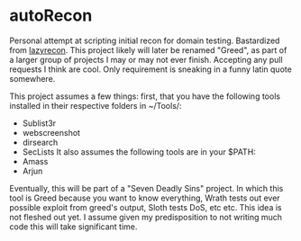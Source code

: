 # autoRecon
Personal attempt at scripting initial recon for domain testing. 
Bastardized from [lazyrecon]("https://github.com/jhaddix/lazyrecon/"). 
This project likely will later be renamed "Greed", as part of a larger group of projects I may or may not ever finish. 
Accepting any pull requests I think are cool. Only requirement is sneaking in a funny latin quote somewhere. 


This project assumes a few things: first, that you have the following tools installed in their respective folders in ~/Tools/:
* Sublist3r
* webscreenshot
* dirsearch
* SecLists
It also assumes the following tools are in your $PATH:
* Amass
* Arjun


Eventually, this will be part of a "Seven Deadly Sins" project. In which this tool is Greed because you want to know everything, Wrath tests out ever possible exploit from greed's output, Sloth tests DoS, etc etc. This idea is not fleshed out yet. I assume given my predisposition to not writing much code this will take significant time. 